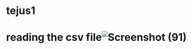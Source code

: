 # tejus1
# reading the csv file![Screenshot (91)](https://github.com/arunbiradar12/tejus1/assets/137043506/5d6d43ce-9bb2-4c37-9484-8dfe9f0bad38)
